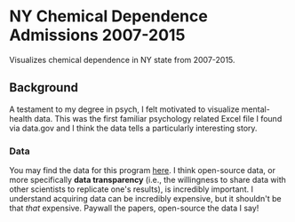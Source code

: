 # NY Chemical Dependence Admissions 2007-2015
Visualizes chemical dependence in NY state from 2007-2015.

## Background

A testament to my degree in psych, I felt motivated to visualize mental-health data. 
This was the first familiar psychology related Excel file I found via data.gov and I think the data tells a particularly interesting story.

### Data

You may find the data for this program [here](https://catalog.data.gov/dataset/chemical-dependence-treatment-program-admissions-beginning-2007). I think open-source data, or more specifically **data transparency** (i.e., the willingness to share data with other scientists
to replicate one's results), is incredibly important. I understand acquiring data can be incredibly expensive, but it shouldn't be that *that* expensive. Paywall the papers, open-source the data I say! 
